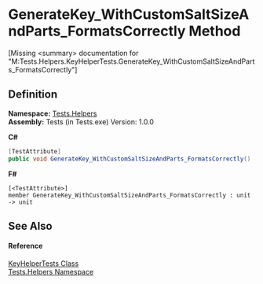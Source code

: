 # GenerateKey_WithCustomSaltSizeAndParts_FormatsCorrectly Method


\[Missing &lt;summary&gt; documentation for "M:Tests.Helpers.KeyHelperTests.GenerateKey_WithCustomSaltSizeAndParts_FormatsCorrectly"\]



## Definition
**Namespace:** <a href="N_Tests_Helpers.md">Tests.Helpers</a>  
**Assembly:** Tests (in Tests.exe) Version: 1.0.0

**C#**
``` C#
[TestAttribute]
public void GenerateKey_WithCustomSaltSizeAndParts_FormatsCorrectly()
```
**F#**
``` F#
[<TestAttribute>]
member GenerateKey_WithCustomSaltSizeAndParts_FormatsCorrectly : unit -> unit 
```



## See Also


#### Reference
<a href="T_Tests_Helpers_KeyHelperTests.md">KeyHelperTests Class</a>  
<a href="N_Tests_Helpers.md">Tests.Helpers Namespace</a>  
